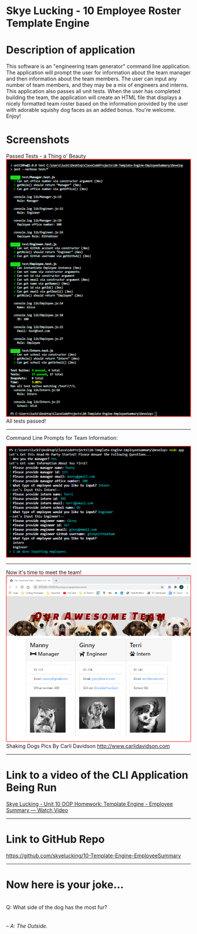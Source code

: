 # Skye Lucking - 10 Employee Roster Template Engine

<h1>Description of application</h1>
This software is an "engineering team generator" command line application. The application will prompt the user for information about the team manager and then information about the team members. The user can input any number of team members, and they may be a mix of engineers and interns. This application also passes all unit tests. When the user has completed building the team, the application will create an HTML file that displays a nicely formatted team roster based on the information provided by the user with adorable squishy dog faces as an added bonus. You're welcome.  

<br>
 Enjoy!

<br>

<h1>Screenshots</h1>
Passed Tests - a Thing o' Beauty<br>
<img src="Assets/SS1.png"><br>
All tests passed!
<hr>
Command Line Prompts for Team Information: <br>

<img src="Assets/SS2.png"><hr>
Now it's time to meet the team!
<img src="Assets/SS3.png"><br>
Shaking Dogs Pics By Carli Davidson <a href="http://www.carlidavidson.com/paintings" traget="_blank"> http://www.carlidavidson.com </a>

<hr>
<h1>Link to a video of the CLI Application Being Run</h1>
<a href="https://www.loom.com/share/00e1802120cd4840963dee3cf6af0954">Skye Lucking - Unit 10 OOP Homework: Template Engine - Employee Summary — Watch Video</a>
<hr>

<h1>Link to GitHub Repo</h1>
<a href="https://github.com/skyelucking/10-Template-Engine-EmployeeSummary">https://github.com/skyelucking/10-Template-Engine-EmployeeSummary</a>

<hr>

<h1>Now here is your joke...</h1> <br>
Q: What side of the dog has the most fur? 


<br>
<br>
<br>
<em>– A: The Outside.</em>
